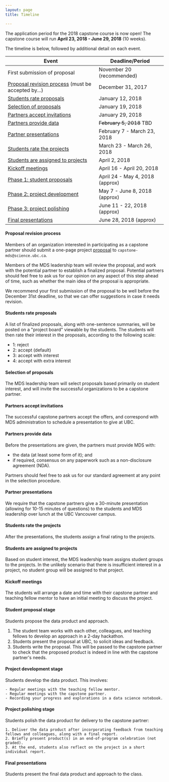 ```yaml
---
layout: page
title: Timeline

---
```


The application period for the 2018 capstone course is now open!
The capstone course will run __April 23, 2018 - June 29, 2018__ (10 weeks).

The timeline is below, followed by additional detail on each event. 

| Event | Deadline/Period |
| ----- | ---- |
| First submission of proposal | November 20 (recommended) |
| [Proposal revision process](#proposal-revision-process) (must be accepted by...) | December 31, 2017  |
| [Students rate proposals](#students-rate-proposals) | January 12, 2018  |
| [Selection of proposals](#selection-of-proposals) | January 19, 2018   |
| [Partners accept invitations](#partners-accept-invitations) | January 29, 2018  |
| [Partners provide data](#partners-provide-data)  | ~~February 5, 2018~~ TBD  |
| [Partner presentations](#partner-presentations)       | February 7 - March 23, 2018 |
| [Students rate the projects](#students-rate-the-projects)  | March 23 - March 26, 2018 |
| [Students are assigned to projects](#students-are-assigned-to-projects) | April 2, 2018  |
| [Kickoff meetings](#kickoff-meetings)    | April 16 - April 20, 2018 |
| [Phase 1: student proposals](#student-proposals) |  April 24 - May 4, 2018 (approx) |
| [Phase 2: project development](#project-development-stage) | May 7 - June 8, 2018 (approx)  |
| [Phase 3: project polishing](#project-polishing-stage) | June 11 - 22, 2018 (approx) |
| [Final presentations](#final-presentations) | June 28, 2018 (approx) |

#### Proposal revision process

Members of an organization interested in participating as a capstone partner should submit a one-page project [proposal](https://ubc-mds.github.io/capstone/partner_info/#proposals) to `capstone-mds@science.ubc.ca`.

Members of the MDS leadership team will review the proposal, and work with the potential partner to establish a finalized proposal. Potential partners should feel free to ask us for our opinion on any aspect of this step ahead of time, such as whether the main idea of the proposal is appropriate.

We recommend your first submission of the proposal to be well before the December 31st deadline, so that we can offer suggestions in case it needs revision.

#### Students rate proposals

A list of finalized proposals, along with one-sentence summaries, will be posted on a "project board" viewable by the students. The students will then rate their interest in the proposals, according to the following scale:

- 1: reject
- 2: accept (default)
- 3: accept with interest
- 4: accept with extra interest

#### Selection of proposals

The MDS leadership team will select proposals based primarily on student interest, and will invite the successful organizations to be a capstone partner.

#### Partners accept invitations

The successful capstone partners accept the offers, and correspond with MDS administration to schedule a presentation to give at UBC.

#### Partners provide data

Before the presentations are given, the partners must provide MDS with:

- the data (at least some form of it); and
- if required, consensus on any paperwork such as a non-disclosure agreement (NDA).

Partners should feel free to ask us for our standard agreement at any point in the selection procedure.

#### Partner presentations

We require that the capstone partners give a 30-minute presentation (allowing for 10-15 minutes of questions) to the students and MDS leadership over lunch at the UBC Vancouver campus.

#### Students rate the projects

After the presentations, the students assign a final rating to the projects.

#### Students are assigned to projects

Based on student interest, the MDS leadership team assigns student groups to the projects. In the unlikely scenario that there is insufficient interest in a project, no student group will be assigned to that project.

#### Kickoff meetings

The students will arrange a date and time with their capstone partner and teaching fellow mentor to have an initial meeting to discuss the project.

#### Student proposal stage

Students propose the data product and approach.

  1. The student team works with each other, colleagues, and teaching fellows to develop an approach in a 2-day hackathon.
  2. Students present the proposal at UBC, to solicit ideas and feedback.
  3. Students write the proposal. This will be passed to the capstone partner to check that the proposed product is indeed in line with the capstone partner's needs.

#### Project development stage

Students develop the data product. This involves:

    - Regular meetings with the teaching fellow mentor.
    - Regular meetings with the capstone partner.
    - Recording your progress and explorations in a data science notebook.

#### Project polishing stage

Students polish the data product for delivery to the capstone partner:

    1. Deliver the data product after incorporating feedback from teaching fellows and colleagues, along with a final report.
    2. Briefly present product(s) in an end-of-program celebration (not graded).
    3. At the end, students also reflect on the project in a short individual report.

#### Final presentations

Students present the final data product and approach to the class.

